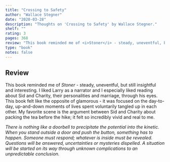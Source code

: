 ```yaml
---
title: "Crossing to Safety"
author: "Wallace Stegner"
date: "2020-03-28"
description: "Thoughts on 'Crossing to Safety' by Wallace Stegner."
shelf: ""
rating: 3
pages: 368
review: "This book reminded me of <i>Stoner</i> - steady, uneventful, but still insightful and interesting. I liked Larry as a narrator and I especially liked reading about Sid and Charity, their personalities and marriage, through his eyes. This book felt like the opposite of glamorous - it was focused on the day-to-day, up-and-down moments of lives spent voluntarily tangled up in each other. My favorite scene is the argument between Sid and Charity about packing the tea before the hike; it felt so incredibly vivid and real to me.<br/><br/><i>There is nothing like a doorbell to precipitate the potential into the kinetic. When you stand outside a door and push the button, something has to happen. Someone must respond; whatever is inside must be revealed. Questions will be answered, uncertainties or mysteries dispelled. A situation will be started on its way through unknown complications to an unpredictable conclusion.</i>"
type: "book"
notes: false
---
```


## Review

This book reminded me of _Stoner_ - steady, uneventful, but still insightful and interesting. I liked Larry as a narrator and I especially liked reading about Sid and Charity, their personalities and marriage, through his eyes. This book felt like the opposite of glamorous - it was focused on the day-to-day, up-and-down moments of lives spent voluntarily tangled up in each other. My favorite scene is the argument between Sid and Charity about packing the tea before the hike; it felt so incredibly vivid and real to me.

_There is nothing like a doorbell to precipitate the potential into the kinetic. When you stand outside a door and push the button, something has to happen. Someone must respond; whatever is inside must be revealed. Questions will be answered, uncertainties or mysteries dispelled. A situation will be started on its way through unknown complications to an unpredictable conclusion._
